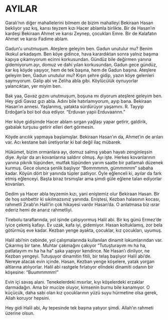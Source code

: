# AYILAR

Garalı’nın diğer mahallelerini bilmem de bizim mahalleyi Bekiraan Hasan bekliyor yaz kış, karısı teyzem kızı Hacer ablamla birlikte. Bir de Hasan’ın kardeşi Bekiraan Ahmet ve karısı Zeynep, çocukları Emre. Bir de Kalafatın Ahmet ve karısı Fadime ablam.

Gadun’u unutmuşum. Ateşlere geleyim ben. Gadun unutulur mu? Benim ilkokul arkadaşım. Ben köye gidince, hava karardıktan sonra yalnız başıma kapıya çıkamıyorum ecinni korkusundan. Gündüz bile değirmen yanına gidemiyorum ayı, domuz ve dahi yılan korkusundan, Gadun gece gündüz, kar kış köyde yaşıyor, hem de tek başına, hem de Gadun başına. Ateşlere geleyim ben, Gadun unutulur mu? Kışın şehre gidip, yazın köye gelenleri saymıyorum. Galip abi ve Zeliha abla gibi. Köylücülük oynuyorlar yalancıktan, yer miyim ben.

Bak yaa, Gavaz gızını unutmuşum, boşuna mı diyorum ateşlere geleyim ben. Hey gidi Gavaz gızı abla. Adını bile hatırlamıyorum, ayıp bana. Bekiraan Hasan’ın annesi. Yaşlanmış, yatakta sürdürüyor yaşamını. R. Tayyip Erdoğan’a bol bol dua ediyor. “Erduvan yapii Erduvaannn.”

Her köye gidişimde Hacer ablam sırgan yağlaşı yapar getirir, galdirik, gabalak turşusu getirir elleri dert görmesin.

Köyde arıcılık yapmaya başlamışlar. Bekiraan Hasan’ın da, Ahmet’in de arıları var. Acı kestane balı üretiyorlar ki bal değil ilaç mübarek.

Hükümet, bizim ormanlara ayı, domuz salmış yaban hayatı zenginleşsin diye. Ayılar da arı kovanlarına saldırır olmuş. Ayı işte. Herkes kovanlarının yanına piknik tüpünden, mutfak tüpünden yarım saatte bir patlamalı düzenek kurmuş. Gece olunca şenlik başlıyor “Bommmmm, gümmmmm” sabaha kadar. Köyün dört bir yanında tüpler patlıyor. Öyle eğlenceli ki, ayılar da fark etmiş eğlenceyi. Başta biraz tırsmışlar ama şimdi güle eğlene talan ediyorlar kovanları.

Dedim ya Hacer abla teyzemin kızı, yani eniştemiz olur Bekiraan Hasan. Bir de hoş sohbettir ki sıkılmazsınız yanında. Eniştesi, Kezban halasının kocası, rahmetli Zırab’ın Halil’in çok hikayesi vardır Hasan’da. O anlatmasa biz ısrar ederiz hemi de anarız rahmetliyi.

Tirebolu taraflarında, yol işinde çalışıyormuş Halil abi. Bir kış günü Ermez’de iyice çekmiş kafayı. Ev uzak, kafa iyi, gidemiyor. Hasan koltuklamış, zor bela götürmüş eve kadar. Kezban yenge ayakta, çocuklar, kız çocukları, uyumuş.

Halil abi’nin cebinde, yol çalışmalarında kullanılan dinamit lokumlarından var. Çıkarmış bir tane. Muhtar çakmağını çakıyor “Tutuşturayım mı ha ha, patlatayım mı ha ha ha” şaka yapıyor kendince. Ne Hasan’ı dinliyor, ne Kezban yengeyi. Tutuşuyor dinamitin fitili, bir telaş başlıyor Halil abi’de. Nereye atacak evin içinde. Hasan, Kezban yenge köşelere, yatak yorgan altlarına atılıyorlar. Halil abi rastgele fırlatıyor elindeki dinamiti odanın bir köşesine: “Buummmmm!”

Evin içi savaş alanı. Tenekelerdeki mısırlar, kıyı köşelerdeki erzaklar darmadağın. Ama bir mucize oluyor, kimsenin burnu bile kanamıyor. O küçücük, daha sabi olan kız çocuklarının yüzü suyu hürmetine olsa gerek, Allah koruyor hepsini.

Hey gidi Halil abi, Ay tepesinde tek başına yatıyor şimdi. Allah’ın rahmeti üzerine olsun.
